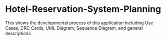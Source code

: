 # Hotel-Reservation-System-Planning
This shows the developmental process of this application including Use Cases, CRC Cards, UML Diagram, Sequence Diagram, and general descriptions
